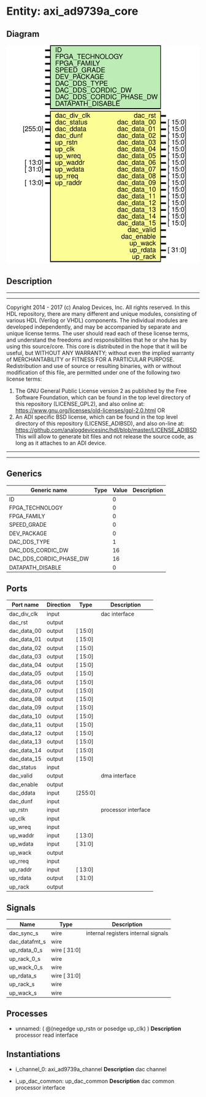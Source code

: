 # Entity: axi_ad9739a_core

## Diagram

![Diagram](axi_ad9739a_core.svg "Diagram")
## Description

***************************************************************************
 ***************************************************************************
 Copyright 2014 - 2017 (c) Analog Devices, Inc. All rights reserved.
 In this HDL repository, there are many different and unique modules, consisting
 of various HDL (Verilog or VHDL) components. The individual modules are
 developed independently, and may be accompanied by separate and unique license
 terms.
 The user should read each of these license terms, and understand the
 freedoms and responsibilities that he or she has by using this source/core.
 This core is distributed in the hope that it will be useful, but WITHOUT ANY
 WARRANTY; without even the implied warranty of MERCHANTABILITY or FITNESS FOR
 A PARTICULAR PURPOSE.
 Redistribution and use of source or resulting binaries, with or without modification
 of this file, are permitted under one of the following two license terms:
   1. The GNU General Public License version 2 as published by the
      Free Software Foundation, which can be found in the top level directory
      of this repository (LICENSE_GPL2), and also online at:
      <https://www.gnu.org/licenses/old-licenses/gpl-2.0.html>
 OR
   2. An ADI specific BSD license, which can be found in the top level directory
      of this repository (LICENSE_ADIBSD), and also on-line at:
      https://github.com/analogdevicesinc/hdl/blob/master/LICENSE_ADIBSD
      This will allow to generate bit files and not release the source code,
      as long as it attaches to an ADI device.
 ***************************************************************************
 ***************************************************************************
 
## Generics

| Generic name            | Type | Value | Description |
| ----------------------- | ---- | ----- | ----------- |
| ID                      |      | 0     |             |
| FPGA_TECHNOLOGY         |      | 0     |             |
| FPGA_FAMILY             |      | 0     |             |
| SPEED_GRADE             |      | 0     |             |
| DEV_PACKAGE             |      | 0     |             |
| DAC_DDS_TYPE            |      | 1     |             |
| DAC_DDS_CORDIC_DW       |      | 16    |             |
| DAC_DDS_CORDIC_PHASE_DW |      | 16    |             |
| DATAPATH_DISABLE        |      | 0     |             |
## Ports

| Port name   | Direction | Type    | Description         |
| ----------- | --------- | ------- | ------------------- |
| dac_div_clk | input     |         | dac interface       |
| dac_rst     | output    |         |                     |
| dac_data_00 | output    | [ 15:0] |                     |
| dac_data_01 | output    | [ 15:0] |                     |
| dac_data_02 | output    | [ 15:0] |                     |
| dac_data_03 | output    | [ 15:0] |                     |
| dac_data_04 | output    | [ 15:0] |                     |
| dac_data_05 | output    | [ 15:0] |                     |
| dac_data_06 | output    | [ 15:0] |                     |
| dac_data_07 | output    | [ 15:0] |                     |
| dac_data_08 | output    | [ 15:0] |                     |
| dac_data_09 | output    | [ 15:0] |                     |
| dac_data_10 | output    | [ 15:0] |                     |
| dac_data_11 | output    | [ 15:0] |                     |
| dac_data_12 | output    | [ 15:0] |                     |
| dac_data_13 | output    | [ 15:0] |                     |
| dac_data_14 | output    | [ 15:0] |                     |
| dac_data_15 | output    | [ 15:0] |                     |
| dac_status  | input     |         |                     |
| dac_valid   | output    |         | dma interface       |
| dac_enable  | output    |         |                     |
| dac_ddata   | input     | [255:0] |                     |
| dac_dunf    | input     |         |                     |
| up_rstn     | input     |         | processor interface |
| up_clk      | input     |         |                     |
| up_wreq     | input     |         |                     |
| up_waddr    | input     | [ 13:0] |                     |
| up_wdata    | input     | [ 31:0] |                     |
| up_wack     | output    |         |                     |
| up_rreq     | input     |         |                     |
| up_raddr    | input     | [ 13:0] |                     |
| up_rdata    | output    | [ 31:0] |                     |
| up_rack     | output    |         |                     |
## Signals

| Name          | Type         | Description                          |
| ------------- | ------------ | ------------------------------------ |
| dac_sync_s    | wire         | internal registers internal signals  |
| dac_datafmt_s | wire         |                                      |
| up_rdata_0_s  | wire [ 31:0] |                                      |
| up_rack_0_s   | wire         |                                      |
| up_wack_0_s   | wire         |                                      |
| up_rdata_s    | wire [ 31:0] |                                      |
| up_rack_s     | wire         |                                      |
| up_wack_s     | wire         |                                      |
## Processes
- unnamed: ( @(negedge up_rstn or posedge up_clk) )
**Description**
processor read interface

## Instantiations

- i_channel_0: axi_ad9739a_channel
**Description**
dac channel

- i_up_dac_common: up_dac_common
**Description**
dac common processor interface

